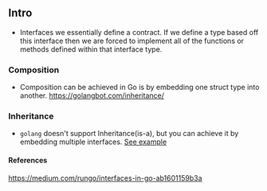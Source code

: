 ## Intro

* Interfaces we essentially define a contract. If we define a type based off this interface then we are forced to implement all of the functions or methods defined within that interface type.

### Composition
- Composition can be achieved in Go is by embedding one struct type into another. 
https://golangbot.com/inheritance/


### Inheritance
- `golang` doesn't support Inheritance(is-a), but you can achieve it by embedding multiple interfaces. [See example](https://golangbot.com/interfaces-part-2/)

#### References
https://medium.com/rungo/interfaces-in-go-ab1601159b3a